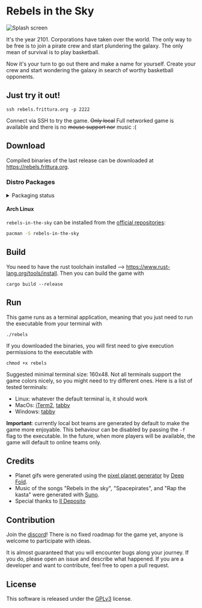 # Rebels in the Sky

![Splash screen](demo/demo.gif)

It's the year 2101. Corporations have taken over the world.
The only way to be free is to join a pirate crew and start plundering the galaxy. The only mean of survival is to play basketball.

Now it's your turn to go out there and make a name for yourself. Create your crew and start wondering the galaxy in search of worthy basketball opponents.

## Just try it out!

`ssh rebels.frittura.org -p 2222`

Connect via SSH to try the game. ~~Only local~~ Full networked game is available and there is no ~~mouse support nor~~ music :(

## Download

Compiled binaries of the last release can be downloaded at https://rebels.frittura.org.

### Distro Packages

<details>
  <summary>Packaging status</summary>

[![Packaging status](https://repology.org/badge/vertical-allrepos/rebels-in-the-sky.svg)](https://repology.org/project/rebels-in-the-sky/versions)

</details>

#### Arch Linux

`rebels-in-the-sky` can be installed from the [official repositories](https://archlinux.org/packages/extra/x86_64/rebels-in-the-sky/):

```sh
pacman -S rebels-in-the-sky
```

## Build

You need to have the rust toolchain installed --> https://www.rust-lang.org/tools/install. Then you can build the game with

`cargo build --release`

## Run

This game runs as a terminal application, meaning that you just need to run the executable from your terminal with

`./rebels`

If you downloaded the binaries, you will first need to give execution permissions to the executable with

`chmod +x rebels`

Suggested minimal terminal size: 160x48. Not all terminals support the game colors nicely, so you might need to try different ones. Here is a list of tested terminals:

-   Linux: whatever the default terminal is, it should work
-   MacOs: [iTerm2](https://iterm2.com/), [tabby](https://tabby.sh/)
-   Windows: [tabby](https://tabby.sh/)

**Important**: currently local bot teams are generated by default to make the game more enjoyable. This behaviour can be disabled by passing the `-f` flag to the executable. In the future, when more players will be available, the game will default to online teams only.

## Credits

-   Planet gifs were generated using the [pixel planet generator](https://deep-fold.itch.io/pixel-planet-generator) by [Deep Fold](https://deep-fold.itch.io/).
-   Music of the songs "Rebels in the sky", "Spacepirates", and "Rap the kasta" were generated with [Suno](https://app.suno.ai/).
-   Special thanks to [Il Deposito](https://www.ildeposito.org)

## Contribution

Join the [discord](https://discord.gg/ebjp33UrrV)! There is no fixed roadmap for the game yet, anyone is welcome to participate with ideas.

It is almost guaranteed that you will encounter bugs along your journey. If you do, please open an issue and describe what happened. If you are a developer and want to contribute, feel free to open a pull request.

## License

This software is released under the [GPLv3](https://www.gnu.org/licenses/gpl-3.0.en.html) license.
